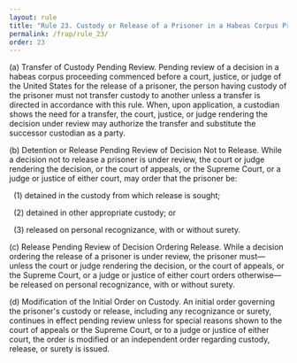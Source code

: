 ```yaml
---
layout: rule
title: "Rule 23. Custody or Release of a Prisoner in a Habeas Corpus Proceeding"
permalink: /frap/rule_23/
order: 23
---
```


(a) Transfer of Custody Pending Review. Pending review of a decision in a habeas corpus proceeding commenced before a court, justice, or judge of the United States for the release of a prisoner, the person having custody of the prisoner must not transfer custody to another unless a transfer is directed in accordance with this rule. When, upon application, a custodian shows the need for a transfer, the court, justice, or judge rendering the decision under review may authorize the transfer and substitute the successor custodian as a party.


(b) Detention or Release Pending Review of Decision Not to Release. While a decision not to release a prisoner is under review, the court or judge rendering the decision, or the court of appeals, or the Supreme Court, or a judge or justice of either court, may order that the prisoner be:


&nbsp;&nbsp;(1) detained in the custody from which release is sought;


&nbsp;&nbsp;(2) detained in other appropriate custody; or


&nbsp;&nbsp;(3) released on personal recognizance, with or without surety.


(c) Release Pending Review of Decision Ordering Release. While a decision ordering the release of a prisoner is under review, the prisoner must—unless the court or judge rendering the decision, or the court of appeals, or the Supreme Court, or a judge or justice of either court orders otherwise—be released on personal recognizance, with or without surety.


(d) Modification of the Initial Order on Custody. An initial order governing the prisoner's custody or release, including any recognizance or surety, continues in effect pending review unless for special reasons shown to the court of appeals or the Supreme Court, or to a judge or justice of either court, the order is modified or an independent order regarding custody, release, or surety is issued.